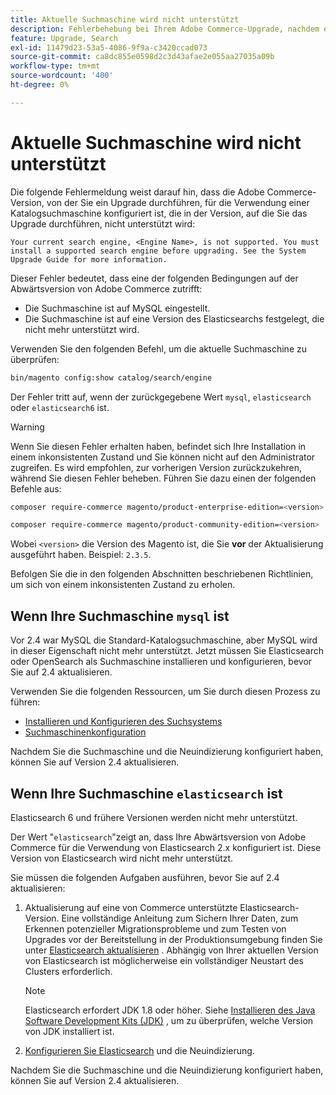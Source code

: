 ```yaml
---
title: Aktuelle Suchmaschine wird nicht unterstützt
description: Fehlerbehebung bei Ihrem Adobe Commerce-Upgrade, nachdem ein Fehler bezüglich einer nicht unterstützten Suchmaschine aufgetreten ist.
feature: Upgrade, Search
exl-id: 11479d23-53a5-4086-9f9a-c3420ccad073
source-git-commit: ca8dc855e0598d2c3d43afae2e055aa27035a09b
workflow-type: tm+mt
source-wordcount: '400'
ht-degree: 0%

---
```


# Aktuelle Suchmaschine wird nicht unterstützt

Die folgende Fehlermeldung weist darauf hin, dass die Adobe Commerce-Version, von der Sie ein Upgrade durchführen, für die Verwendung einer Katalogsuchmaschine konfiguriert ist, die in der Version, auf die Sie das Upgrade durchführen, nicht unterstützt wird:

```
Your current search engine, <Engine Name>, is not supported. You must install a supported search engine before upgrading. See the System Upgrade Guide for more information.
```

Dieser Fehler bedeutet, dass eine der folgenden Bedingungen auf der Abwärtsversion von Adobe Commerce zutrifft:

- Die Suchmaschine ist auf MySQL eingestellt.
- Die Suchmaschine ist auf eine Version des Elasticsearchs festgelegt, die nicht mehr unterstützt wird.

Verwenden Sie den folgenden Befehl, um die aktuelle Suchmaschine zu überprüfen:

```bash
bin/magento config:show catalog/search/engine
```

Der Fehler tritt auf, wenn der zurückgegebene Wert `mysql`, `elasticsearch` oder `elasticsearch6` ist.

>[!WARNING]
>
>Wenn Sie diesen Fehler erhalten haben, befindet sich Ihre Installation in einem inkonsistenten Zustand und Sie können nicht auf den Administrator zugreifen. Es wird empfohlen, zur vorherigen Version zurückzukehren, während Sie diesen Fehler beheben. Führen Sie dazu einen der folgenden Befehle aus:
>
>```bash
>composer require-commerce magento/product-enterprise-edition=<version>
>```
>
>```bash
>composer require-commerce magento/product-community-edition=<version>
>```
>
>Wobei `<version>` die Version des Magento ist, die Sie **vor** der Aktualisierung ausgeführt haben. Beispiel: `2.3.5`.

Befolgen Sie die in den folgenden Abschnitten beschriebenen Richtlinien, um sich von einem inkonsistenten Zustand zu erholen.

## Wenn Ihre Suchmaschine `mysql` ist

Vor 2.4 war MySQL die Standard-Katalogsuchmaschine, aber MySQL wird in dieser Eigenschaft nicht mehr unterstützt. Jetzt müssen Sie Elasticsearch oder OpenSearch als Suchmaschine installieren und konfigurieren, bevor Sie auf 2.4 aktualisieren.

Verwenden Sie die folgenden Ressourcen, um Sie durch diesen Prozess zu führen:

- [Installieren und Konfigurieren des Suchsystems](../../configuration/search/overview-search.md)
- [Suchmaschinenkonfiguration](../../configuration/search/configure-search-engine.md)

Nachdem Sie die Suchmaschine und die Neuindizierung konfiguriert haben, können Sie auf Version 2.4 aktualisieren.

## Wenn Ihre Suchmaschine `elasticsearch` ist

Elasticsearch 6 und frühere Versionen werden nicht mehr unterstützt.

Der Wert &quot;`elasticsearch`&quot;zeigt an, dass Ihre Abwärtsversion von Adobe Commerce für die Verwendung von Elasticsearch 2.x konfiguriert ist. Diese Version von Elasticsearch wird nicht mehr unterstützt.

Sie müssen die folgenden Aufgaben ausführen, bevor Sie auf 2.4 aktualisieren:

1. Aktualisierung auf eine von Commerce unterstützte Elasticsearch-Version. Eine vollständige Anleitung zum Sichern Ihrer Daten, zum Erkennen potenzieller Migrationsprobleme und zum Testen von Upgrades vor der Bereitstellung in der Produktionsumgebung finden Sie unter [Elasticsearch aktualisieren](https://www.elastic.co/guide/en/elasticsearch/reference/current/setup-upgrade.html) . Abhängig von Ihrer aktuellen Version von Elasticsearch ist möglicherweise ein vollständiger Neustart des Clusters erforderlich.

   >[!NOTE]
   >
   >Elasticsearch erfordert JDK 1.8 oder höher. Siehe [Installieren des Java Software Development Kits (JDK)](../../installation/prerequisites/search-engine/overview.md#install-the-java-software-development-kit-jdk) , um zu überprüfen, welche Version von JDK installiert ist.

1. [Konfigurieren Sie Elasticsearch](../../configuration/search/configure-search-engine.md) und die Neuindizierung.

Nachdem Sie die Suchmaschine und die Neuindizierung konfiguriert haben, können Sie auf Version 2.4 aktualisieren.

